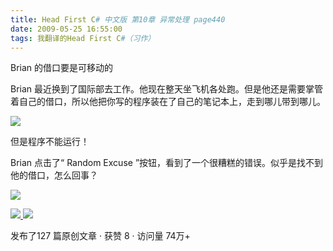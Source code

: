 ```yaml
---
title: Head First C# 中文版 第10章 异常处理 page440
date: 2009-05-25 16:55:00
tags: 我翻译的Head First C#（习作）
---
```

Brian  的借口要是可移动的

  

Brian  最近换到了国际部去工作。他现在整天坐飞机各处跑。但是他还是需要掌管着自己的借口，所以他把你写的程序装在了自己的笔记本上，走到哪儿带到哪儿。

  

![](http://student.csdn.net/attachment/200905/25/39098_1243241872ZW42.jpg)

但是程序不能运行！

  

Brian  点击了“  Random Excuse  ”按钮，看到了一个很糟糕的错误。似乎是找不到他的借口，怎么回事？

![](http://student.csdn.net/attachment/200905/25/39098_12432418720l03.jpg)  



[ ![](https://profile.csdnimg.cn/5/2/5/3_cuipengfei1)
![](https://g.csdnimg.cn/static/user-reg-year/1x/11.png)
](https://blog.csdn.net/cuipengfei1)



发布了127 篇原创文章  ·  获赞 8  ·  访问量 74万+


